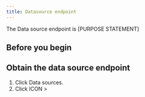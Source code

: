 ```yaml
---
title: Datasource endpoint
---
```


The Data source endpoint is [PURPOSE STATEMENT]

## Before you begin



## Obtain the data source endpoint

1. Click Data sources.
2. Click ICON > 
